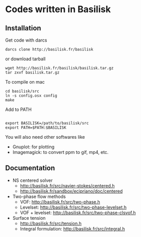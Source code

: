 # Codes written in Basilisk

## Installation

Get code with darcs

```shell
darcs clone http://basilisk.fr/basilisk
```

or download tarball

```shell
wget http://basilisk.fr/basilisk/basilisk.tar.gz
tar zxvf basilisk.tar.gz
```

To compile on mac

```shell
cd basilisk/src
ln -s config.osx config
make
```

Add to PATH

```shell

export BASILISK=/path/to/basilisk/src
export PATH=$PATH:$BASILISK
```

You will also need other softwares like

* Gnuplot: for plotting
* Imagemagick: to convert ppm to gif, mp4, etc.

## Documentation

* NS centered solver
  * http://basilisk.fr/src/navier-stokes/centered.h
  * http://basilisk.fr/sandbox/ecipriano/doc/centered
* Two-phase flow methods
  * VOF: http://basilisk.fr/src/two-phase.h
  * Levelset: http://basilisk.fr/src/two-phase-levelset.h
  * VOF + levelset: http://basilisk.fr/src/two-phase-clsvof.h
* Surface tension
  * http://basilisk.fr/src/tension.h
  * Integral formulation: http://basilisk.fr/src/integral.h
